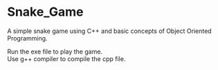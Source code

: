 # Snake_Game
A simple snake game using C++ and basic concepts of Object Oriented Programming.  

Run the exe file to play the game.  
Use g++ compiler to compile the cpp file.
